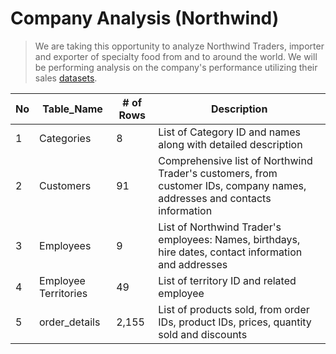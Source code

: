 

# Company Analysis (Northwind)

>We are taking this opportunity to analyze Northwind Traders, importer and exporter of specialty food from and to around the world. We will be performing analysis on the company's performance utilizing their sales [datasets](/Northwind_Dataset.sql).

| No  |      Table_Name      | # of Rows |                                                       Description                                                        |
| --- | -------------------- | --------- | ------------------------------------------------------------------------------------------------------------------------ |
| 1   | Categories           | 8         | List of Category ID and names along with detailed description                                                            |
| 2   | Customers            | 91        | Comprehensive list of Northwind Trader's customers, from customer IDs, company names, addresses and contacts information |
| 3   | Employees            | 9         | List of Northwind Trader's employees: Names, birthdays, hire dates, contact information and addresses                    |
| 4   | Employee Territories | 49        | List of territory ID and related employee                                                                                |
| 5   | order_details        | 2,155     | List of products sold, from order IDs, product IDs, prices, quantity sold and discounts                                  |
